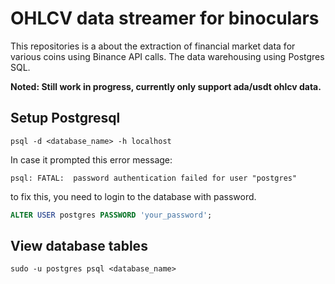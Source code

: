 # OHLCV data streamer for binoculars

This repositories is a about the extraction of financial market data for various coins using Binance API calls. The data warehousing using Postgres SQL.

<b>Noted: Still work in progress, currently only support ada/usdt ohlcv data. 
</b>

## Setup Postgresql

```
psql -d <database_name> -h localhost
```

In case it prompted this error message:
```
psql: FATAL:  password authentication failed for user "postgres"
```

to fix this, you need to login to the database with password.

```sql
ALTER USER postgres PASSWORD 'your_password';
```

## View database tables

```
sudo -u postgres psql <database_name> 
```